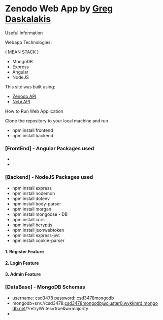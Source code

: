 # Zenodo  Web App by [Greg Daskalakis](https://gregdask.com)

Useful Information

Webapp Technologies:

( MEAN STACK )

- MongoDB 
- Express
- Angular 
- NodeJS

This site was built using:
- [Zenodo API](https://developers.zenodo.org/) 
- [Ncbi API](https://www.ncbi.nlm.nih.gov/home/develop/api/)

How to Run Web Application

Clone the repository to your local machine and run 

* npm install frontend
* npm install backend
### [FrontEnd] - Angular Packages used
*
*

### [Backend] - NodeJS Packages used
* npm install express
* npm install nodemon
* npm install dotenv
* npm install body-parser
* npm install morgan
* npm install mongoose - DB
* npm install cors
* npm install bcryptjs
* npm install jsonwebtoken
* npm install express-jwt
* npm install cookie-parser

#### 1. Register Feature 
#### 2. Login Feature 
#### 3. Admin Feature

### [DataBase] - MongoDB Schemas
* username: csd3478 password: csd3478mongodb
* mongodb+srv://csd3478:csd3478mongodb@cluster0.wykkmrd.mongodb.net/?retryWrites=true&w=majority
*





